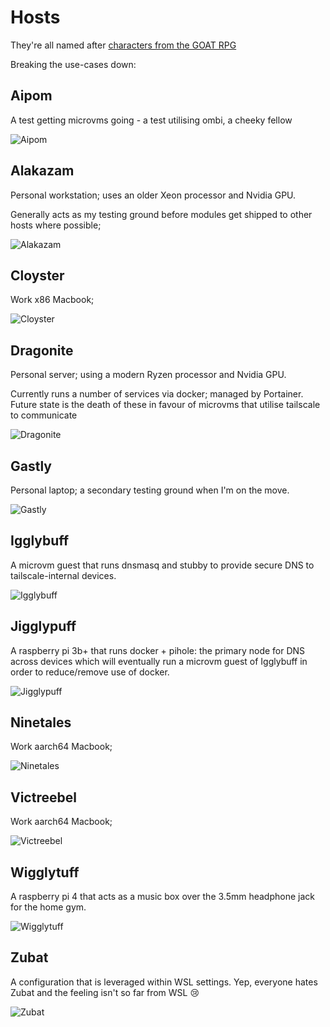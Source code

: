 # Hosts

They're all named after [characters from the GOAT RPG](https://www.youtube.com/watch?v=xFU2HL-PQNo)

Breaking the use-cases down:

## Aipom

A test getting microvms going - a test utilising ombi, a cheeky fellow

![Aipom](https://archives.bulbagarden.net/media/upload/3/30/Spr_3e_190.png?raw=true)

## Alakazam

Personal workstation; uses an older Xeon processor and Nvidia GPU.

Generally acts as my testing ground before modules get shipped to other hosts where possible;

![Alakazam](https://archives.bulbagarden.net/media/upload/5/50/Spr_2c_065.png?raw=true)

## Cloyster

Work x86 Macbook;

![Cloyster](https://archives.bulbagarden.net/media/upload/c/c0/Spr_2c_091.png?raw=true)

## Dragonite

Personal server; using a modern Ryzen processor and Nvidia GPU.

Currently runs a number of services via docker; managed by Portainer. Future state is the death of these in favour of microvms that utilise tailscale to communicate

![Dragonite](https://archives.bulbagarden.net/media/upload/b/ba/Spr_2c_149.png?raw=true)

## Gastly

Personal laptop; a secondary testing ground when I'm on the move.

![Gastly](https://archives.bulbagarden.net/media/upload/5/59/Spr_2c_092.png?raw=true)

## Igglybuff

A microvm guest that runs dnsmasq and stubby to provide secure DNS to tailscale-internal devices.

![Igglybuff](https://archives.bulbagarden.net/media/upload/e/e7/Spr_2c_174.png?raw=true)

## Jigglypuff

A raspberry pi 3b+ that runs docker + pihole: the primary node for DNS across devices which will eventually run a microvm guest of Igglybuff in order to reduce/remove use of docker.

![Jigglypuff](https://archives.bulbagarden.net/media/upload/f/fc/Spr_2c_039.png?raw=true)

## Ninetales

Work aarch64 Macbook;

![Ninetales](https://archives.bulbagarden.net/media/upload/3/32/Spr_2c_038.png?raw=true)

## Victreebel

Work aarch64 Macbook;

![Victreebel](https://archives.bulbagarden.net/media/upload/3/3f/Spr_2c_071.png?raw=true)

## Wigglytuff

A raspberry pi 4 that acts as a music box over the 3.5mm headphone jack for the home gym.

![Wigglytuff](https://archives.bulbagarden.net/media/upload/5/5a/Spr_2c_040.png?raw=true)

## Zubat

A configuration that is leveraged within WSL settings. Yep, everyone hates Zubat and the feeling
isn't so far from WSL :cry:

![Zubat](https://archives.bulbagarden.net/media/upload/b/be/Spr_4h_041_m.png?raw=true)
